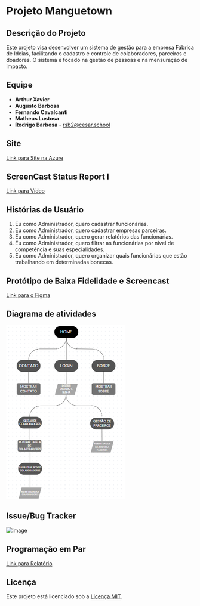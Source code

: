# Projeto Manguetown

## Descrição do Projeto

Este projeto visa desenvolver um sistema de gestão para a empresa Fábrica de Ideias, facilitando o cadastro e controle de colaboradores, parceiros e doadores. O sistema é focado na gestão de pessoas e na mensuração de impacto.

## Equipe

- **Arthur Xavier** 
- **Augusto Barbosa**
- **Fernando Cavalcanti** 
- **Matheus Lustosa** 
- **Rodrigo Barbosa** - [rsb2@cesar.school](mailto:rsb2@cesar.school)

## Site

[Link para Site na Azure](https://projetomanguetown-app.azurewebsites.net)

## ScreenCast Status Report I

[Link para Vídeo](https://drive.google.com/file/d/1Z4u-yTMqXnzyEcWS6G3T0wl56bjRIl3I/view?usp=drive_link)

## Histórias de Usuário

1) Eu como Administrador, quero cadastrar funcionárias.
2) Eu como Administrador, quero cadastrar empresas parceiras.
3) Eu como Administrador, quero gerar relatórios das funcionárias.
4) Eu como Administrador, quero filtrar as funcionárias por nível de competência e suas especialidades.
5) Eu como Administrador, quero organizar quais funcionárias que estão trabalhando em determinadas bonecas.

## Protótipo de Baixa Fidelidade e Screencast

[Link para o Figma](https://www.figma.com/design/47pvZkXQXwdE2BK5Y1Arzw/Projeto-Manguetown---Prot%C3%B3tipo-Lo-fi?node-id=0-1&node-type=canvas&m=dev)

## Diagrama de atividades

![Diagrama](imgs/Diagrama_SR1(1).png)

## Issue/Bug Tracker

![image](https://github.com/user-attachments/assets/42136493-7eb4-4e1f-bc0e-8be5dc5dca12)

## Programação em Par

[Link para Relatório](https://docs.google.com/document/d/1bJ28rsjSY_FdqGxVNHs0ot6ZN-0Gbj7lA_PNhx_C1MQ/edit)

## Licença

Este projeto está licenciado sob a [Licença MIT](LICENSE).
